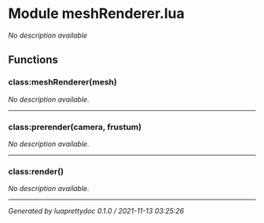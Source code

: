 # Module meshRenderer.lua
_No description available_

## Functions

### class:meshRenderer(mesh)

_No description available._

---

### class:prerender(camera, frustum)

_No description available._

---

### class:render()

_No description available._

---

_Generated by luaprettydoc 0.1.0 / 2021-11-13 03:25:26_

